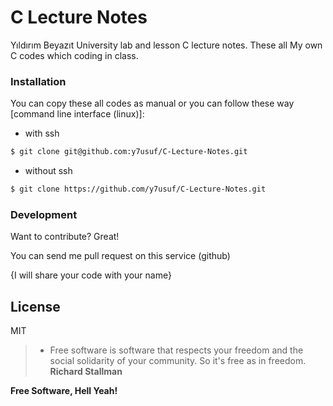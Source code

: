 # C Lecture Notes

Yıldırım Beyazıt University lab and lesson C lecture notes. These all My own C codes which coding in class.

### Installation

You can copy these all codes as manual or you can follow these way [command line interface (linux)]:
* with ssh
```sh
$ git clone git@github.com:y7usuf/C-Lecture-Notes.git
```
* without ssh
```sh
$ git clone https://github.com/y7usuf/C-Lecture-Notes.git
```

### Development

Want to contribute? Great!

You can send me pull request on this service (github)

{I will share your code with your name}

License
----

MIT

> - Free software is software that respects your freedom and the social solidarity of your community. So it's free as in freedom.  **Richard Stallman**


**Free Software, Hell Yeah!**